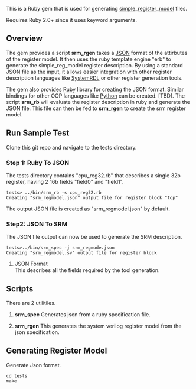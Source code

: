 This is a Ruby gem that is used for generating [simple_register_model](https://github.com/Juniper/simple_reg_mode) files.

Requires Ruby 2.0+ since it uses keyword arguments.

## Overview
The gem provides a script **srm_rgen** takes a [JSON](https://www.json.org/) format of the attirbutes of the register model. It then uses the ruby template engine "erb" to generate the simple_reg_model register description. By using a standard JSON file as the input, it allows easier integration with other register description languages like [SystemRDL](https://github.com/Juniper/open-register-design-tool) or other register generation tools.  

The gem also provides [Ruby](https://www.ruby-lang.org/en/) library for creating the JSON format. Similar bindings for other OOP languages like [Python](https://www.python.org/) can be created. [TBD]. The script **srm_rb** will evaluate the register description in ruby and generate the JSON file. This file can then be fed to **srm_rgen** to create the srm register model. 

## Run Sample Test 
Clone this git repo and navigate to the tests directory.  

### Step 1: Ruby To JSON
The tests directory contains "cpu_reg32.rb" that describes a single 32b register, having 2 16b fields "field0" and "field1".
```
tests> ../bin/srm_rb -s cpu_reg32.rb
Creating "srm_regmodel.json" output file for register block "top"
```
The output JSON file is created as "srm_regmodel.json" by default.

### Step2: JSON To SRM
The JSON file output can now be used to generate the SRM description.
```
tests>../bin/srm_spec -j srm_regmode.json 
Creating "srm_regmodel.sv" output file for register block
```

1. JSON Format  
This describes all the fields required by the tool generation.
## Scripts
There are 2 utilitiles. 
1. **srm_spec** 
Generates json from a ruby specification file.  

2. **srm_rgen**
This generates the system verilog register model from the json specification.  

## Generating Register Model

Generate Json format.
```
cd tests
make
```

